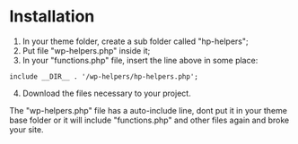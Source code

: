 # Installation
1) In your theme folder, create a sub folder called "hp-helpers";
2) Put file "wp-helpers.php" inside it;
3) In your "functions.php" file, insert the line above in some place:
```
include __DIR__ . '/wp-helpers/hp-helpers.php';
```
4) Download the files necessary to your project.

The "wp-helpers.php" file has a auto-include line, dont put it in your theme base folder or it will include "functions.php" and other files again and broke your site.
